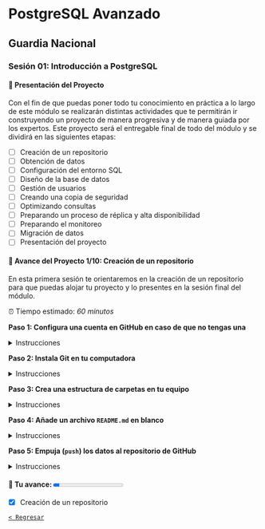 # PostgreSQL Avanzado
## Guardia Nacional
### Sesión 01: Introducción a PostgreSQL

#### :rocket: Presentación del Proyecto

Con el fin de que puedas poner todo tu conocimiento en práctica a lo largo de este módulo se realizarán distintas actividades que te permitirán ir construyendo un proyecto de manera progresiva y de manera guiada por los expertos. Este proyecto será el entregable final de todo del módulo y se dividirá en las siguientes etapas:

- [ ] Creación de un repositorio   
- [ ] Obtención de datos   
- [ ] Configuración del entorno SQL   
- [ ] Diseño de la base de datos
- [ ] Gestión de usuarios
- [ ] Creando una copia de seguridad
- [ ] Optimizando consultas
- [ ] Preparando un proceso de réplica y alta disponibilidad
- [ ] Preparando el monitoreo
- [ ] Migración de datos
- [ ] Presentación del proyecto
 
#### :dart: Avance del Proyecto 1/10: Creación de un repositorio

En esta primera sesión te orientaremos en la creación de un repositorio para que puedas alojar tu proyecto y lo presentes en la sesión final del módulo. 

⏰ Tiempo estimado: *60 minutos*

**Paso 1: Configura una cuenta en GitHub en caso de que no tengas una**

<details><summary>Instrucciones</summary>
</details>

**Paso 2: Instala Git en tu computadora**

<details><summary>Instrucciones</summary>
</details>

**Paso 3: Crea una estructura de carpetas en tu equipo**

<details><summary>Instrucciones</summary>
</details>

**Paso 4: Añade un archivo `README.md` en blanco**

<details><summary>Instrucciones</summary>
</details>

**Paso 5: Empuja (`push`) los datos al repositorio de GitHub**

<details><summary>Instrucciones</summary>
</details>

#### :rocket: Tu avance: <progress max="100" value="9">9%</progress>

- [x] Creación de un repositorio 

[`< Regresar`](../README.md)